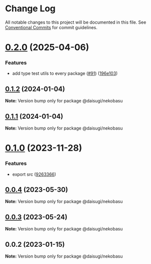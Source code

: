 # Change Log

All notable changes to this project will be documented in this file.
See [Conventional Commits](https://conventionalcommits.org) for commit guidelines.

# [0.2.0](https://github.com/daisugiland/daisugi/compare/@daisugi/nekobasu@0.1.2...@daisugi/nekobasu@0.2.0) (2025-04-06)

### Features

* add type test utils to every package ([#91](https://github.com/daisugiland/daisugi/issues/91)) ([196e103](https://github.com/daisugiland/daisugi/commit/196e103a6a4a28f840bbaa487c9777a68c63196b))

## [0.1.2](https://github.com/daisugiland/daisugi/compare/@daisugi/nekobasu@0.1.0...@daisugi/nekobasu@0.1.2) (2024-01-04)

**Note:** Version bump only for package @daisugi/nekobasu

## [0.1.1](https://github.com/daisugiland/daisugi/compare/@daisugi/nekobasu@0.1.0...@daisugi/nekobasu@0.1.1) (2024-01-04)

**Note:** Version bump only for package @daisugi/nekobasu

# [0.1.0](https://github.com/daisugiland/daisugi/compare/@daisugi/nekobasu@0.0.4...@daisugi/nekobasu@0.1.0) (2023-11-28)

### Features

* export src ([9263366](https://github.com/daisugiland/daisugi/commit/9263366f21e753c3edf34234f5833aff611538f5))

## [0.0.4](https://github.com/daisugiland/daisugi/compare/@daisugi/nekobasu@0.0.3...@daisugi/nekobasu@0.0.4) (2023-05-30)

**Note:** Version bump only for package @daisugi/nekobasu

## [0.0.3](https://github.com/daisugiland/daisugi/compare/@daisugi/nekobasu@0.0.2...@daisugi/nekobasu@0.0.3) (2023-05-24)

**Note:** Version bump only for package @daisugi/nekobasu

## 0.0.2 (2023-01-15)

**Note:** Version bump only for package @daisugi/nekobasu
